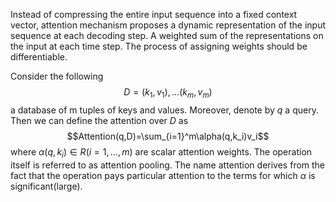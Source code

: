 Instead of compressing the entire input sequence into a fixed context vector, attention mechanism proposes a dynamic representation of the input sequence at each decoding step. A weighted sum of the representations on the input at each time step.
The process of assigning weights should be differentiable.

 Consider the following
$$D ={(k_1,v_1),...(k_m,v_m)}$$
a database of m tuples of keys and values. Moreover, denote by $q$ a query. Then we can define the attention over $D$ as 
$$Attention(q,D)=\sum_{i=1}^m\alpha(q,k_i)v_i$$
where $\alpha(q,k_i)\in R(i=1,...,m)$ are scalar attention weights. The operation itself is referred to as attention pooling. The name attention derives from the fact that the operation pays particular attention to the terms for which $\alpha$ is significant(large). 

